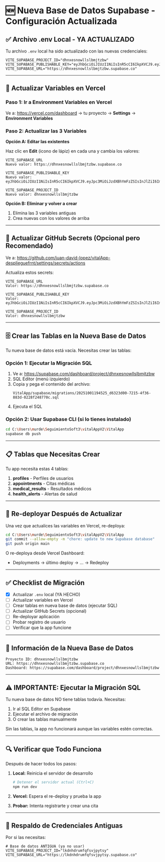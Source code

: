 # 🆕 Nueva Base de Datos Supabase - Configuración Actualizada

## ✅ Archivo .env Local - YA ACTUALIZADO

Tu archivo `.env` local ha sido actualizado con las nuevas credenciales:

```env
VITE_SUPABASE_PROJECT_ID="dhnxesnowllslbmjtzbw"
VITE_SUPABASE_PUBLISHABLE_KEY="eyJhbGciOiJIUzI1NiIsInR5cCI6IkpXVCJ9.eyJpc3MiOiJzdXBhYmFzZSIsInJlZiI6ImRobnhlc25vd2xsc2xibWp0emJ3Iiwicm9sZSI6ImFub24iLCJpYXQiOjE3NTk5MTU0MTYsImV4cCI6MjA3NTQ5MTQxNn0.9f8wQZKDHG4z2sTlZA7aGWKUbTVrAl03h7ZdfjtSPwM"
VITE_SUPABASE_URL="https://dhnxesnowllslbmjtzbw.supabase.co"
```

---

## 🔄 Actualizar Variables en Vercel

### Paso 1: Ir a Environment Variables en Vercel

Ve a: https://vercel.com/dashboard → tu proyecto → **Settings** → **Environment Variables**

### Paso 2: Actualizar las 3 Variables

**Opción A: Editar las existentes**

Haz clic en **Edit** (icono de lápiz) en cada una y cambia los valores:

```
VITE_SUPABASE_URL
Nuevo valor: https://dhnxesnowllslbmjtzbw.supabase.co

VITE_SUPABASE_PUBLISHABLE_KEY
Nuevo valor: eyJhbGciOiJIUzI1NiIsInR5cCI6IkpXVCJ9.eyJpc3MiOiJzdXBhYmFzZSIsInJlZiI6ImRobnhlc25vd2xsc2xibWp0emJ3Iiwicm9sZSI6ImFub24iLCJpYXQiOjE3NTk5MTU0MTYsImV4cCI6MjA3NTQ5MTQxNn0.9f8wQZKDHG4z2sTlZA7aGWKUbTVrAl03h7ZdfjtSPwM

VITE_SUPABASE_PROJECT_ID
Nuevo valor: dhnxesnowllslbmjtzbw
```

**Opción B: Eliminar y volver a crear**

1. Elimina las 3 variables antiguas
2. Crea nuevas con los valores de arriba

---

## 🔄 Actualizar GitHub Secrets (Opcional pero Recomendado)

Ve a: https://github.com/juan-david-lopez/vitalApp-desplieguefrnt/settings/secrets/actions

Actualiza estos secrets:

```
VITE_SUPABASE_URL
Valor: https://dhnxesnowllslbmjtzbw.supabase.co

VITE_SUPABASE_PUBLISHABLE_KEY
Valor: eyJhbGciOiJIUzI1NiIsInR5cCI6IkpXVCJ9.eyJpc3MiOiJzdXBhYmFzZSIsInJlZiI6ImRobnhlc25vd2xsc2xibWp0emJ3Iiwicm9sZSI6ImFub24iLCJpYXQiOjE3NTk5MTU0MTYsImV4cCI6MjA3NTQ5MTQxNn0.9f8wQZKDHG4z2sTlZA7aGWKUbTVrAl03h7ZdfjtSPwM

VITE_SUPABASE_PROJECT_ID
Valor: dhnxesnowllslbmjtzbw
```

---

## 🗄️ Crear las Tablas en la Nueva Base de Datos

Tu nueva base de datos está vacía. Necesitas crear las tablas:

### Opción 1: Ejecutar la Migración SQL

1. Ve a: https://supabase.com/dashboard/project/dhnxesnowllslbmjtzbw
2. SQL Editor (menú izquierdo)
3. Copia y pega el contenido del archivo:
   ```
   VitalApp/supabase/migrations/20251001194525_d6323d00-7215-4f36-883d-0228f248770c.sql
   ```
4. Ejecuta el SQL

### Opción 2: Usar Supabase CLI (si lo tienes instalado)

```bash
cd C:\Users\murde\SeguimientoSoft3\vitalAppV2\VitalApp
supabase db push
```

---

## 📋 Tablas que Necesitas Crear

Tu app necesita estas 4 tablas:

1. **profiles** - Perfiles de usuarios
2. **appointments** - Citas médicas
3. **medical_results** - Resultados médicos
4. **health_alerts** - Alertas de salud

---

## 🚀 Re-deployar Después de Actualizar

Una vez que actualices las variables en Vercel, re-deploya:

```bash
cd C:\Users\murde\SeguimientoSoft3\vitalAppV2\VitalApp
git commit --allow-empty -m "chore: update to new Supabase database"
git push origin main
```

O re-deploya desde Vercel Dashboard:
- Deployments → último deploy → ... → Redeploy

---

## ✅ Checklist de Migración

- [x] Actualizar `.env` local (YA HECHO)
- [ ] Actualizar variables en Vercel
- [ ] Crear tablas en nueva base de datos (ejecutar SQL)
- [ ] Actualizar GitHub Secrets (opcional)
- [ ] Re-deployar aplicación
- [ ] Probar registro de usuario
- [ ] Verificar que la app funcione

---

## 📝 Información de la Nueva Base de Datos

```
Proyecto ID: dhnxesnowllslbmjtzbw
URL: https://dhnxesnowllslbmjtzbw.supabase.co
Dashboard: https://supabase.com/dashboard/project/dhnxesnowllslbmjtzbw
```

---

## ⚠️ IMPORTANTE: Ejecutar la Migración SQL

Tu nueva base de datos NO tiene tablas todavía. Necesitas:

1. Ir al SQL Editor en Supabase
2. Ejecutar el archivo de migración
3. O crear las tablas manualmente

Sin las tablas, la app no funcionará aunque las variables estén correctas.

---

## 🔍 Verificar que Todo Funciona

Después de hacer todos los pasos:

1. **Local:** Reinicia el servidor de desarrollo
   ```bash
   # Detener el servidor actual (Ctrl+C)
   npm run dev
   ```

2. **Vercel:** Espera el re-deploy y prueba la app

3. **Probar:** Intenta registrarte y crear una cita

---

## 💾 Respaldo de Credenciales Antiguas

Por si las necesitas:

```
# Base de datos ANTIGUA (ya no usar)
VITE_SUPABASE_PROJECT_ID="lkdnhdrumfqfsvjpytsy"
VITE_SUPABASE_URL="https://lkdnhdrumfqfsvjpytsy.supabase.co"
```
